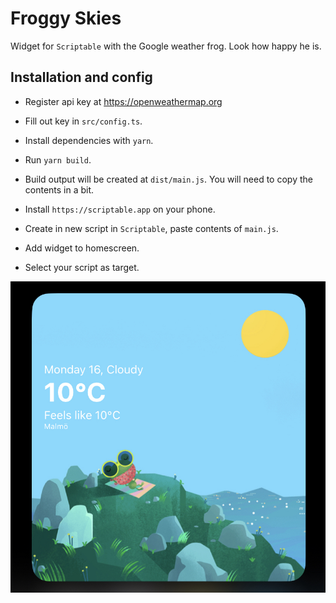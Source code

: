 # Froggy Skies
Widget for `Scriptable` with the Google weather frog. Look how happy he is.

## Installation and config
* Register api key at https://openweathermap.org
* Fill out key in `src/config.ts`.

* Install dependencies with `yarn`.
* Run `yarn build`.
* Build output will be created at `dist/main.js`. You will need to copy the contents in a bit.

* Install `https://scriptable.app` on your phone.
* Create in new script in `Scriptable`, paste contents of `main.js`.
* Add widget to homescreen.
* Select your script as target.


![Widget](./preview.jpeg)
